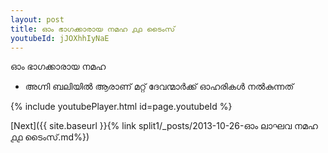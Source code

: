 ```yaml
---
layout: post
title: ഓം ഭാഗക്കാരായ നമഹ ൧൧ ടൈംസ്
youtubeId: jJOXhhIyNaE
---
```

 
 
 ഓം ഭാഗക്കാരായ നമഹ 
 
 -  അഗ്നി ബലിയിൽ ആരാണ് മറ്റ് ദേവന്മാർക്ക് ഓഹരികൾ നൽകുന്നത് 
 
  
 
  
 
 
 
 
 
 


{% include youtubePlayer.html id=page.youtubeId %}
 
[Next]({{ site.baseurl }}{% link  split1/_posts/2013-10-26-ഓം ലാഘവ നമഹ ൧൧ ടൈംസ്.md%})
 
